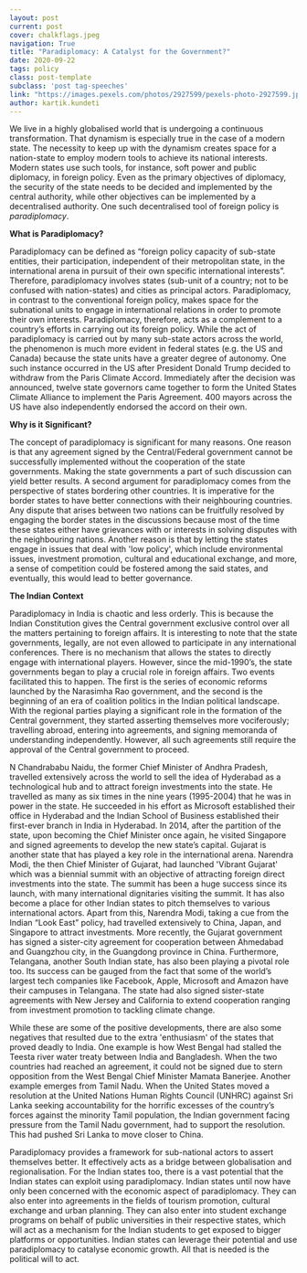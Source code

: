 ```yaml
---
layout: post
current: post
cover: chalkflags.jpeg
navigation: True
title: "Paradiplomacy: A Catalyst for the Government?"
date: 2020-09-22
tags: policy
class: post-template
subclass: 'post tag-speeches'
link: "https://images.pexels.com/photos/2927599/pexels-photo-2927599.jpeg?auto=compress&cs=tinysrgb&dpr=2&h=750&w=1260"
author: kartik.kundeti
---
```

We live in a highly globalised world that is undergoing a continuous transformation. That dynamism is especially true in the case of a modern state. The necessity to keep up with the dynamism creates space for a nation-state to employ modern tools to achieve its national interests. Modern states use such tools, for instance, soft power and public diplomacy, in foreign policy. Even as the primary objectives of diplomacy, the security of the state needs to be decided and implemented by the central authority, while other objectives can be implemented by a decentralised authority. One such decentralised tool of foreign policy is *paradiplomacy*.



**What is Paradiplomacy?**



Paradiplomacy can be defined as “foreign policy capacity of sub-state entities, their participation, independent of their metropolitan state, in the international arena in pursuit of their own specific international interests”. Therefore, paradiplomacy involves states (sub-unit of a country; not to be confused with nation-states) and cities as principal actors. Paradiplomacy, in contrast to the conventional foreign policy, makes space for the subnational units to engage in international relations in order to promote their own interests. Paradiplomacy, therefore, acts as a complement to a country’s efforts in carrying out its foreign policy. While the act of paradiplomacy is carried out by many sub-state actors across the world, the phenomenon is much more evident in federal states (e.g. the US and Canada) because the state units have a greater degree of autonomy. One such instance occurred in the US after President Donald Trump decided to withdraw from the Paris Climate Accord. Immediately after the decision was announced, twelve state governors came together to form the United States Climate Alliance to implement the Paris Agreement. 400 mayors across the US have also independently endorsed the accord on their own.



**Why is it Significant?**



The concept of paradiplomacy is significant for many reasons. One reason is that any agreement signed by the Central/Federal government cannot be successfully implemented without the cooperation of the state governments. Making the state governments a part of such discussion can yield better results. A second argument for paradiplomacy comes from the perspective of states bordering other countries. It is imperative for the border states to have better connections with their neighbouring countries. Any dispute that arises between two nations can be fruitfully resolved by engaging the border states in the discussions because most of the time these states either have grievances with or interests in solving disputes with the neighbouring nations. Another reason is that by letting the states engage in issues that deal with 'low policy', which include environmental issues, investment promotion, cultural and educational exchange, and more, a sense of competition could be fostered among the said states, and eventually, this would lead to better governance.



**The Indian Context**



Paradiplomacy in India is chaotic and less orderly. This is because the Indian Constitution gives the Central government exclusive control over all the matters pertaining to foreign affairs. It is interesting to note that the state governments, legally, are not even allowed to participate in any international conferences. There is no mechanism that allows the states to directly engage with international players. However, since the mid-1990’s, the state governments began to play a crucial role in foreign affairs. Two events facilitated this to happen. The first is the series of economic reforms launched by the Narasimha Rao government, and the second is the beginning of an era of coalition politics in the Indian political landscape. With the regional parties playing a significant role in the formation of the Central government, they started asserting themselves more vociferously; travelling abroad, entering into agreements, and signing memoranda of understanding independently. However, all such agreements still require the approval of the Central government to proceed.



N Chandrababu Naidu, the former Chief Minister of Andhra Pradesh, travelled extensively across the world to sell the idea of Hyderabad as a technological hub and to attract foreign investments into the state. He travelled as many as six times in the nine years (1995-2004) that he was in power in the state. He succeeded in his effort as Microsoft established their office in Hyderabad and the Indian School of Business established their first-ever branch in India in Hyderabad. In 2014, after the partition of the state, upon becoming the Chief Minister once again, he visited Singapore and signed agreements to develop the new state’s capital. Gujarat is another state that has played a key role in the international arena. Narendra Modi, the then Chief Minister of Gujarat, had launched 'Vibrant Gujarat' which was a biennial summit with an objective of attracting foreign direct investments into the state. The summit has been a huge success since its launch, with many international dignitaries visiting the summit. It has also become a place for other Indian states to pitch themselves to various international actors. Apart from this, Narendra Modi, taking a cue from the Indian “Look East” policy, had travelled extensively to China, Japan, and Singapore to attract investments. More recently, the Gujarat government has signed a sister-city agreement for cooperation between Ahmedabad and Guangzhou city, in the Guangdong province in China. Furthermore, Telangana, another South Indian state, has also been playing a pivotal role too. Its success can be gauged from the fact that some of the world’s largest tech companies like Facebook, Apple, Microsoft and Amazon have their campuses in Telangana. The state had also signed sister-state agreements with New Jersey and California to extend cooperation ranging from investment promotion to tackling climate change.



While these are some of the positive developments, there are also some negatives that resulted due to the extra 'enthusiasm' of the states that proved deadly to India. One example is how West Bengal had stalled the Teesta river water treaty between India and Bangladesh. When the two countries had reached an agreement, it could not be signed due to stern opposition from the West Bengal Chief Minister Mamata Banerjee. Another example emerges from Tamil Nadu. When the United States moved a resolution at the United Nations Human Rights Council (UNHRC) against Sri Lanka seeking accountability for the horrific excesses of the country’s forces against the minority Tamil population, the Indian government facing pressure from the Tamil Nadu government, had to support the resolution. This had pushed Sri Lanka to move closer to China.



Paradiplomacy provides a framework for sub-national actors to assert themselves better. It effectively acts as a bridge between globalisation and regionalisation. For the Indian states too, there is a vast potential that the Indian states can exploit using paradiplomacy. Indian states until now have only been concerned with the economic aspect of paradiplomacy. They can also enter into agreements in the fields of tourism promotion, cultural exchange and urban planning. They can also enter into student exchange programs on behalf of public universities in their respective states, which will act as a mechanism for the Indian students to get exposed to bigger platforms or opportunities. Indian states can leverage their potential and use paradiplomacy to catalyse economic growth. All that is needed is the political will to act.
